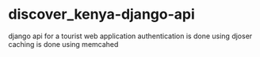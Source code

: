 # discover_kenya-django-api
django api for a tourist web application
authentication is done using djoser
caching is done using memcahed
